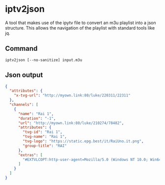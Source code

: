 # iptv2json
A tool that makes use of the ipytv file to convert an m3u playlist into a json structure.
This allows the navigation of the playlist with standard tools like jq.

## Command
```shell
iptv2json [--no-sanitize] input.m3u
```

## Json output
```json
{
  "attributes": {
    "x-tvg-url": "http://myown.link:80/luke/220311/22311"
  },
  "channels": [
    {
      "name": "Rai 1",
      "duration": "-1",
      "url": "http://myown.link:80/luke/210274/78482",
      "attributes": {
        "tvg-id": "Rai 1",
        "tvg-name": "Rai 1",
        "tvg-logo": "https://static.epg.best/it/RaiUno.it.png",
        "group-title": "RAI"
      },
      "extras": [
        "#EXTVLCOPT:http-user-agent=Mozilla/5.0 (Windows NT 10.0; Win64; x64; rv:76.0) Gecko/20100101 Firefox/76.0"
      ]
    }
  ]
}
```
